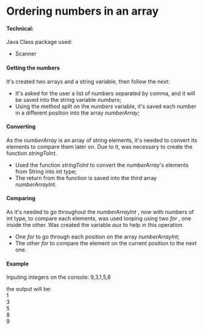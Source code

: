 # Ordering numbers in an array

  

#### Technical:
 Java Class package used:
- Scanner

#### Getting the numbers 
It's created two arrays and a string variable, then follow the next:

- It's asked for the user a list of numbers separated by comma, and it will be saved into the string variable *numbers*;
- Using the method split on the *numbers* variable, it's saved each number in a different position into the array *numberArray*;

#### Converting 
As the  *numberArray* is an array of string elements, it's needed to convert its elements to compare them later on.
Due to it, was necessary to create the function *stringToInt*.

-  Used the function *stringToInt* to convert the *numberArray*'s elements from String into int type;
- The return from the function is saved into the third array *numberArrayInt*.

#### Comparing

As it's needed to go throughout the *numberArrayInt* , now with numbers of int type, to compare each elements, was used looping using two *for* , one inside the other.
Was created the variable *aux* to help in this operation.
- One *for* to go through each position on the array *numberArrayInt*;
- The other *for* to compare the element on the current position to the next one.

#### Example

Inputing integers on the console:
9,3,1,5,8

the output will be: <br>
1 <br> 3 <br> 5 <br> 8 <br> 9


